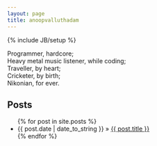 ```yaml
---
layout: page
title: anoopvalluthadam
---
```


{% include JB/setup %}

Programmer, hardcore; <br />
Heavy metal music listener, while coding; <br />
Traveller, by heart; <br />
Cricketer, by birth; <br />
Nikonian, for ever. <br />
    
## Posts

<ul class="posts">
  {% for post in site.posts %}
    <li><span>{{ post.date | date_to_string }}</span> &raquo; <a href="{{ BASE_PATH }}{{ post.url }}">{{ post.title }}</a></li>
  {% endfor %}
</ul>




